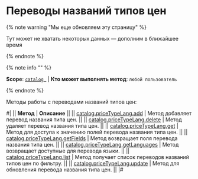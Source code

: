 # Переводы названий типов цен

{% note warning "Мы еще обновляем эту страницу" %}

Тут может не хватать некоторых данных — дополним в ближайшее время

{% endnote %}

{% note info "" %}

**Scope**: [`catalog `](../../scopes/permissions.md) | **Кто может выполнять метод**: `любой пользователь`

{% endnote %}

Методы работы с переводами названий типов цен:

#|
|| **Метод** | **Описание** ||
|| [catalog.priceTypeLang.add](./catalog-price-type-lang-add.md) | Метод добавляет перевод названия типа цен. ||
|| [catalog.priceTypeLang.delete](./catalog-price-type-lang-delete.md) | Метод удаляет перевод названия типа цен. ||
|| [catalog.priceTypeLang.get](./catalog-price-type-lang-get.md) | Метод для доступа к значению полей перевода названия типа цен. ||
|| [catalog.priceTypeLang.getFields](./catalog-price-type-lang-get-fields.md) | Метод возвращает поля перевода названия типа цен. ||
|| [catalog.priceTypeLang.getLanguages](./catalog-price-type-lang-get-languages.md) | Метод возвращает доступные для перевода языки. ||
|| [catalog.priceTypeLang.list](./catalog-price-type-lang-list.md) | Метод получает список переводов названий типов цен по фильтру. ||
|| [catalog.priceTypeLang.update](./catalog-price-type-lang-update.md) | Метод для обновления перевода названия типа цен. ||
|#